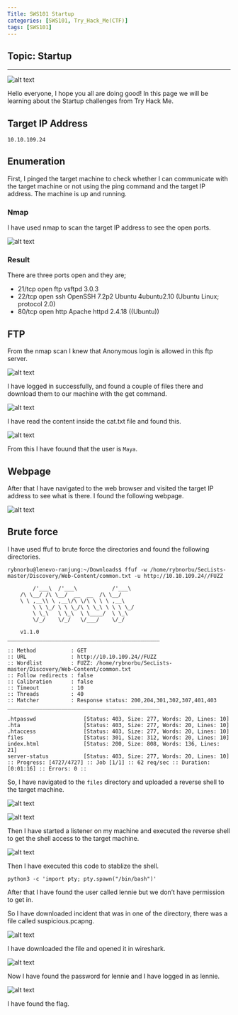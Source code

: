 ```yaml
---
Title: SWS101 Startup
categories: [SWS101, Try_Hack_Me(CTF)]
tags: [SWS101]
---
```

## Topic: Startup
---

![alt text](../startup_ctf/1_rqPuIkePrnI9zXx-pt_PUQ.webp)

Hello everyone, I hope you all are doing good! In this page we will be learning about the Startup challenges from Try Hack Me.  

## Target IP Address

    10.10.109.24

## Enumeration

First, I pinged the target machine to check whether I can communicate with the target machine or not using the ping command and the target IP address. The machine is up and running.

### Nmap

I have used nmap to scan the target IP address to see the open ports.

![alt text](../startup_ctf/nmap.png)

### Result

There are three ports open and they are;

* 21/tcp open  ftp     vsftpd 3.0.3
* 22/tcp open  ssh     OpenSSH 7.2p2 Ubuntu 4ubuntu2.10 (Ubuntu Linux; protocol 2.0)
* 80/tcp open  http    Apache httpd 2.4.18 ((Ubuntu))

## FTP

From the nmap scan I knew that Anonymous login is allowed in this ftp server.

![alt text](../startup_ctf/ftp.png)

I have logged in successfully, and found a couple of files there and download them to our machine with the get command.

![alt text](../startup_ctf/downloaf_ftp.png)

I have read the content inside the cat.txt file and found this.

![alt text](../startup_ctf/cat_file.png)

From this I have fouund that the user is `Maya`.
## Webpage

After that I have navigated to the web browser and visited the target IP address to see what is there. I found the following webpage.

![alt text](../startup_ctf/webpage.png)

## Brute force

I have used ffuf to brute force the directories and found the following directories.

    rybnorbu@lenevo-ranjung:~/Downloads$ ffuf -w /home/rybnorbu/SecLists-master/Discovery/Web-Content/common.txt -u http://10.10.109.24//FUZZ

            /'___\  /'___\           /'___\       
        /\ \__/ /\ \__/  __  __  /\ \__/       
        \ \ ,__\\ \ ,__\/\ \/\ \ \ \ ,__\      
            \ \ \_/ \ \ \_/\ \ \_\ \ \ \ \_/      
            \ \_\   \ \_\  \ \____/  \ \_\       
            \/_/    \/_/   \/___/    \/_/       

        v1.1.0
    ________________________________________________

    :: Method           : GET
    :: URL              : http://10.10.109.24//FUZZ
    :: Wordlist         : FUZZ: /home/rybnorbu/SecLists-master/Discovery/Web-Content/common.txt
    :: Follow redirects : false
    :: Calibration      : false
    :: Timeout          : 10
    :: Threads          : 40
    :: Matcher          : Response status: 200,204,301,302,307,401,403
    ________________________________________________

    .htpasswd               [Status: 403, Size: 277, Words: 20, Lines: 10]
    .hta                    [Status: 403, Size: 277, Words: 20, Lines: 10]
    .htaccess               [Status: 403, Size: 277, Words: 20, Lines: 10]
    files                   [Status: 301, Size: 312, Words: 20, Lines: 10]
    index.html              [Status: 200, Size: 808, Words: 136, Lines: 21]
    server-status           [Status: 403, Size: 277, Words: 20, Lines: 10]
    :: Progress: [4727/4727] :: Job [1/1] :: 62 req/sec :: Duration: [0:01:16] :: Errors: 0 ::

So, I have navigated to the `files` directory and uploaded a reverse shell to the target machine.   

![alt text](../startup_ctf/upload_r.png)

![alt text](../startup_ctf/see.png)

Then I have started a listener on my machine and executed the reverse shell to get the shell access to the target machine.

![alt text](../startup_ctf/ncat.png)

Then I have executed this code to stablize the shell.

    python3 -c 'import pty; pty.spawn("/bin/bash")'

After that I have found the user called lennie but we don’t have permission to get in.

So I have downloaded incident that was in one of the directory, there was a file called suspicious.pcapng.

![alt text](../startup_ctf/wiresgark.jpg)

I have downloaded the file and opened it in wireshark.

![alt text](../startup_ctf/pass.jpg)

Now I have found the password for lennie and I have logged in as lennie.

![alt text](../startup_ctf/userflag.jpg)

I have found the flag.

